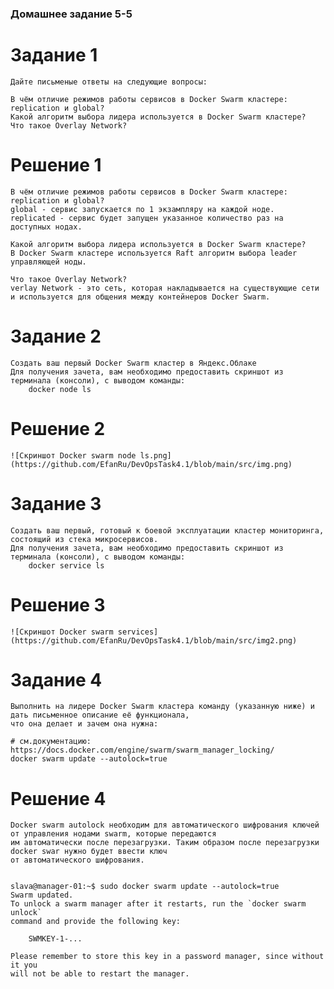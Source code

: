 ### Домашнее задание 5-5

# Задание 1
    
    Дайте письменые ответы на следующие вопросы:

    В чём отличие режимов работы сервисов в Docker Swarm кластере: replication и global?
    Какой алгоритм выбора лидера используется в Docker Swarm кластере?
    Что такое Overlay Network?

# Решение 1
    
    В чём отличие режимов работы сервисов в Docker Swarm кластере: replication и global?
    global - сервис запускается по 1 экзампляру на каждой ноде.
    replicated - сервис будет запущен указанное количество раз на доступных нодах.

    Какой алгоритм выбора лидера используется в Docker Swarm кластере?
    В Docker Swarm кластере используется Raft алгоритм выбора leader управляющей ноды.

    Что такое Overlay Network?
    verlay Network - это сеть, которая накладывается на существующие сети и используется для общения между контейнеров Docker Swarm.


# Задание 2

    Создать ваш первый Docker Swarm кластер в Яндекс.Облаке
    Для получения зачета, вам необходимо предоставить скриншот из терминала (консоли), с выводом команды:
        docker node ls

# Решение 2

    ![Скриншот Docker swarm node ls.png](https://github.com/EfanRu/DevOpsTask4.1/blob/main/src/img.png)


# Задание 3

    Создать ваш первый, готовый к боевой эксплуатации кластер мониторинга, состоящий из стека микросервисов.
    Для получения зачета, вам необходимо предоставить скриншот из терминала (консоли), с выводом команды:
        docker service ls


# Решение 3

    ![Скриншот Docker swarm services](https://github.com/EfanRu/DevOpsTask4.1/blob/main/src/img2.png)


# Задание 4

    Выполнить на лидере Docker Swarm кластера команду (указанную ниже) и дать письменное описание её функционала, 
    что она делает и зачем она нужна:

    # см.документацию: https://docs.docker.com/engine/swarm/swarm_manager_locking/
    docker swarm update --autolock=true

# Решение 4

    Docker swarm autolock необходим для автоматического шифрования ключей от управления нодами swarm, которые передаются 
    им автоматически после перезагрузки. Таким образом после перезагрузки docker swar нужно будет ввести ключ 
    от автоматического шифрования.


    slava@manager-01:~$ sudo docker swarm update --autolock=true
    Swarm updated.
    To unlock a swarm manager after it restarts, run the `docker swarm unlock`
    command and provide the following key:
    
        SWMKEY-1-...
    
    Please remember to store this key in a password manager, since without it you
    will not be able to restart the manager.
